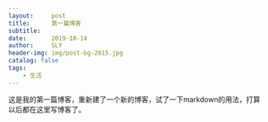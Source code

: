```yaml
---
layout:     post
title:      第一篇博客
subtitle:   
date:       2019-10-14
author:     SLY
header-img: img/post-bg-2015.jpg
catalog: false
tags:
    - 生活
---
```


这是我的第一篇博客，重新建了一个新的博客，试了一下markdown的用法，打算以后都在这里写博客了。
